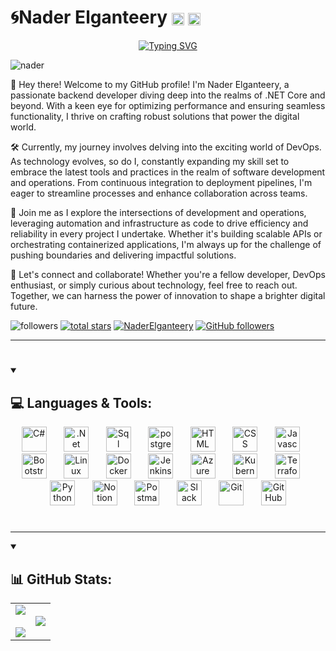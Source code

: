# 🌀Nader Elganteery <a href="https://www.linkedin.com/in/nader-elganteery" target="blank"><img align="center" src="https://raw.githubusercontent.com/rahuldkjain/github-profile-readme-generator/master/src/images/icons/Social/linked-in-alt.svg" alt="nader" height="20" width="20" /></a> <a href="https://stackoverflow.com/users/23190194/nader-elganteery" target="blank"><img align="center" src="https://raw.githubusercontent.com/rahuldkjain/github-profile-readme-generator/master/src/images/icons/Social/stack-overflow.svg" alt="nader" height="20" width="20" /></a>

</p>

<p align="center">
    <a href="https://git.io/typing-svg"><img src="https://readme-typing-svg.demolab.com?font=Source+Code+Pro&size=22&pause=1000&color=18A8F7&center=true&vCenter=true&width=435&lines=Back-End+Developer+%F0%9F%8C%90" alt="Typing SVG" /></a>
</p>

<p align="left">
<img src="https://komarev.com/ghpvc/?username=Nader-Elganteery&label=Profile%20views&color=0e75b6&style=flat" alt="nader" /> 
</p>

👋 Hey there! Welcome to my GitHub profile! I'm Nader Elganteery, a passionate backend developer diving deep into the realms of .NET Core and beyond. With a keen eye for optimizing performance and ensuring seamless functionality, I thrive on crafting robust solutions that power the digital world.

🛠️ Currently, my journey involves delving into the exciting world of DevOps. As technology evolves, so do I, constantly expanding my skill set to embrace the latest tools and practices in the realm of software development and operations. From continuous integration to deployment pipelines, I'm eager to streamline processes and enhance collaboration across teams.

🚀 Join me as I explore the intersections of development and operations, leveraging automation and infrastructure as code to drive     efficiency and reliability in every project I undertake. Whether it's building scalable APIs or orchestrating containerized applications, I'm always up for the challenge of pushing boundaries and delivering impactful solutions.

💬 Let's connect and collaborate! Whether you're a fellow developer, DevOps enthusiast, or simply curious about technology, feel free to reach out. Together, we can harness the power of innovation to shape a brighter digital future.

<p align="left">
         <img alt="followers" title="Follow me on Github" src="https://custom-icon-badges.demolab.com/github/followers/Nader-Elganteery?color=236ad3&labelColor=1155ba&style=for-the-badge&logo=person-add&label=Follow&logoColor=white"/></a>
      <a href="https://github.com/Nader-Elganteery?tab=repositories&sort=stargazers">
         <img alt="total stars" title="Total stars on GitHub" src="https://custom-icon-badges.demolab.com/github/stars/Nader-Elganteery?color=55960c&style=for-the-badge&labelColor=488207&logo=star"/></a>
          <a href="https://twitter.com/NaderElganteery" target="blank"><img src="https://img.shields.io/twitter/follow/NaderElganteery?logo=x&style=for-the-badge" alt="NaderElganteery" /></a>
<a href="mailto:naderelganteery222@gmail.com" target="_blank"><img alt="GitHub followers" src="https://img.shields.io/twitter/follow/Nader-Elganteery?style=for-the-badge&logo=Gmail&logoColor=white&label=Nader%20Elganteery&labelColor=FF4F4B&color=FF6865"></a>


   </p>
   <p align="left">

---

#

<details open>
    <summary><h2>💻 Languages & Tools:</h2></summary>
    <p align="center">
        <img src="https://cdn-icons-png.flaticon.com/512/6132/6132221.png" width=40px alt="C#" title="C#"/>
        &#8287;&#8287;&#8287;&#8287;&#8287;
        <img src="https://icon.icepanel.io/Technology/svg/.NET-core.svg" width=40px alt=".Net Core" title=".Net Core"/>
        &#8287;&#8287;&#8287;&#8287;&#8287;
        <img src="https://cdn-icons-png.flaticon.com/512/5968/5968364.png" width="40" alt="Sql server" title="Sql server">
        &#8287;&#8287;&#8287;&#8287;&#8287;
        <img src="https://static-00.iconduck.com/assets.00/postgresql-icon-497x512-wlm3keth.png" width="40" alt="postgresql" title="postgresql">
        &#8287;&#8287;&#8287;&#8287;&#8287;
        <img src="https://cdn.jsdelivr.net/gh/devicons/devicon/icons/html5/html5-plain.svg" width=40px alt="HTML" title="HTML"/>
        &#8287;&#8287;&#8287;&#8287;&#8287;
        <img src="https://cdn.jsdelivr.net/gh/devicons/devicon/icons/css3/css3-plain.svg" width=40px alt="CSS" title="CSS"/>
        &#8287;&#8287;&#8287;&#8287;&#8287;
        <img src="https://cdn-icons-png.flaticon.com/512/5968/5968292.png" width=40px alt="Javascript" title="Javascript"/>
        &#8287;&#8287;&#8287;&#8287;&#8287;
        <img src="https://static-00.iconduck.com/assets.00/bootstrap-icon-512x512-f3dudm5z.png" width=40px alt="Bootstrap"   title="Bootstrap"/>
        &#8287;&#8287;&#8287;&#8287;&#8287;
        <img src="https://cdn.jsdelivr.net/gh/devicons/devicon/icons/linux/linux-original.svg" width=40px alt="Linux" title="Linux"/>
        &#8287;&#8287;&#8287;&#8287;&#8287;
        <img src="https://cdn-icons-png.flaticon.com/512/919/919853.png" width=40px alt="Docker" title="Docker"/>
        &#8287;&#8287;&#8287;&#8287;&#8287;
        <img src="https://static-00.iconduck.com/assets.00/jenkins-original-icon-371x512-8gujah0v.png" width=40px alt="Jenkins" title="Jenkins"/>
        &#8287;&#8287;&#8287;&#8287;&#8287;
        <img src="https://arunpotti.files.wordpress.com/2021/12/microsoft_azure.svg_.png" width=40px alt="Azure" title="Azure"/>
        &#8287;&#8287;&#8287;&#8287;&#8287;
        <img src="https://static-00.iconduck.com/assets.00/kubernetes-icon-512x499-3mjeet3c.png" width=40px alt="Kubernetes" title="Kubernetes"/>
        &#8287;&#8287;&#8287;&#8287;&#8287;
        <img src="https://static-00.iconduck.com/assets.00/terraform-icon-452x512-ildgg5fd.png" width=40px alt="Terraform" title="Terraform"/>
        &#8287;&#8287;&#8287;&#8287;&#8287;
        <img src="https://cdn-icons-png.flaticon.com/512/5968/5968350.png" width=40px alt="Python" title="Python"/>
        &#8287;&#8287;&#8287;&#8287;&#8287;
        <img src="https://cdn.iconscout.com/icon/free/png-256/notion-2296040-1911999.png" width=40px alt="Notion" title="Notion"/>
        &#8287;&#8287;&#8287;&#8287;&#8287;
        <img src="https://cdn.iconscout.com/icon/free/png-256/postman-3521648-2945092.png" width=40px alt="Postman" title="Postman"/>
        &#8287;&#8287;&#8287;&#8287;&#8287;
        <img src="https://cdn-icons-png.flaticon.com/512/2111/2111615.png" width=40px alt="Slack" title="Slack"/>
        &#8287;&#8287;&#8287;&#8287;&#8287;
        <img src="https://cdn.iconscout.com/icon/free/png-256/git-225996.png" width=40px alt="Git" title="Git"/>
        &#8287;&#8287;&#8287;&#8287;&#8287;
        <img src="https://cdn-icons-png.flaticon.com/512/25/25231.png" width=40px alt="GitHub" title="GitHub"/>
    </p>
</details>

#

---

<details open>
<summary><h2>📊 GitHub Stats:</h2></summary>
<table border="0" align="center">
   <tr border="0">
         <td width="50%" align="center">
            <img align="center" src="https://github-readme-stats.vercel.app/api?username=Nader-Elganteery&theme=highcontrast&hide_border=true&include_all_commits=false&count_private=true&show_icons=true"/>
            <br><br>
            <img align="center" src="https://streak-stats.demolab.com/?user=Nader-Elganteery&theme=dark"/>
         </td>
         <td width="50%" align="center">
            <img align="center" src="https://github-readme-stats.vercel.app/api/top-langs/?username=Nader-Elganteery&theme=highcontrast&hide_border=true&include_all_commits=false&count_private=true&layout=compact"/>
         </td>
   </tr>
</table>
</details>

